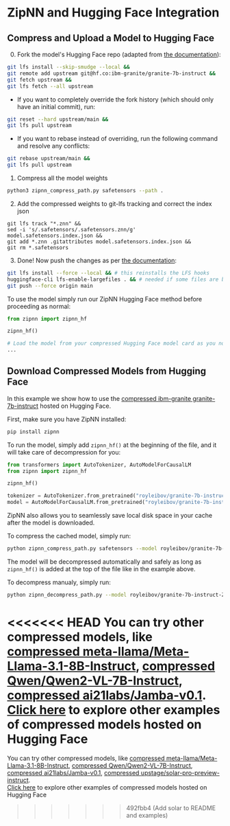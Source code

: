 # ZipNN and Hugging Face Integration

## Compress and Upload a Model to Hugging Face
0. Fork the model's Hugging Face repo (adapted from [the documentation](https://huggingface.co/docs/hub/en/repositories-next-steps#duplicating-with-the-git-history-fork)):
```bash
git lfs install --skip-smudge --local &&
git remote add upstream git@hf.co:ibm-granite/granite-7b-instruct &&
git fetch upstream &&
git lfs fetch --all upstream
```

* If you want to completely override the fork history (which should only have an initial commit), run:
```bash
git reset --hard upstream/main &&
git lfs pull upstream
```
* If you want to rebase instead of overriding, run the following command and resolve any conflicts:
```bash
git rebase upstream/main &&
git lfs pull upstream
```

1. Compress all the model weights
```bash
python3 zipnn_compress_path.py safetensors --path .
```

2. Add the compressed weights to git-lfs tracking and correct the index json
```
git lfs track "*.znn" &&
sed -i 's/.safetensors/.safetensors.znn/g' model.safetensors.index.json &&
git add *.znn .gitattributes model.safetensors.index.json &&
git rm *.safetensors
```

3. Done! Now push the changes as per [the documentation](https://huggingface.co/docs/hub/repositories-getting-started#set-up):
```bash
git lfs install --force --local && # this reinstalls the LFS hooks
huggingface-cli lfs-enable-largefiles . && # needed if some files are bigger than 5GB
git push --force origin main
```

To use the model simply run our ZipNN Hugging Face method before proceeding as normal:
```python
from zipnn import zipnn_hf

zipnn_hf()

# Load the model from your compressed Hugging Face model card as you normally would
...
```

## Download Compressed Models from Hugging Face
In this example we show how to use the [compressed ibm-granite granite-7b-instruct](https://huggingface.co/royleibov/granite-7b-instruct-ZipNN-Compressed) hosted on Hugging Face.

First, make sure you have ZipNN installed:
```bash
pip install zipnn
```

To run the model, simply add `zipnn_hf()` at the beginning of the file, and it will take care of decompression for you:
```python
from transformers import AutoTokenizer, AutoModelForCausalLM
from zipnn import zipnn_hf

zipnn_hf()

tokenizer = AutoTokenizer.from_pretrained("royleibov/granite-7b-instruct-ZipNN-Compressed")
model = AutoModelForCausalLM.from_pretrained("royleibov/granite-7b-instruct-ZipNN-Compressed")
```
ZipNN also allows you to seamlessly save local disk space in your cache after the model is downloaded.

To compress the cached model, simply run:
```bash
python zipnn_compress_path.py safetensors --model royleibov/granite-7b-instruct-ZipNN-Compressed --hf_cache
```

The model will be decompressed automatically and safely as long as `zipnn_hf()` is added at the top of the file like in the example above.

To decompress manualy, simply run:
```bash
python zipnn_decompress_path.py --model royleibov/granite-7b-instruct-ZipNN-Compressed --hf_cache
```

<<<<<<< HEAD
You can try other compressed models, like [compressed meta-llama/Meta-Llama-3.1-8B-Instruct](https://huggingface.co/royleibov/Llama-3.1-8B-ZipNN-Compressed), [compressed Qwen/Qwen2-VL-7B-Instruct](https://huggingface.co/royleibov/Qwen2-VL-7B-Instruct-ZipNN-Compressed), [compressed ai21labs/Jamba-v0.1](https://huggingface.co/royleibov/Jamba-v0.1-ZipNN-Compressed).  
[Click here](../examples) to explore other examples of compressed models hosted on Hugging Face
=======
You can try other compressed models, like [compressed meta-llama/Meta-Llama-3.1-8B-Instruct](https://huggingface.co/royleibov/Llama-3.1-8B-ZipNN-Compressed), [compressed Qwen/Qwen2-VL-7B-Instruct](https://huggingface.co/royleibov/Qwen2-VL-7B-Instruct-ZipNN-Compressed), [compressed ai21labs/Jamba-v0.1](https://huggingface.co/royleibov/Jamba-v0.1-ZipNN-Compressed), [compressed upstage/solar-pro-preview-instruct](https://huggingface.co/royleibov/solar-pro-preview-instruct-ZipNN-Compressed).  
[Click here](../examples/README.md) to explore other examples of compressed models hosted on Hugging Face
>>>>>>> 492fbb4 (Add solar to README and examples)
